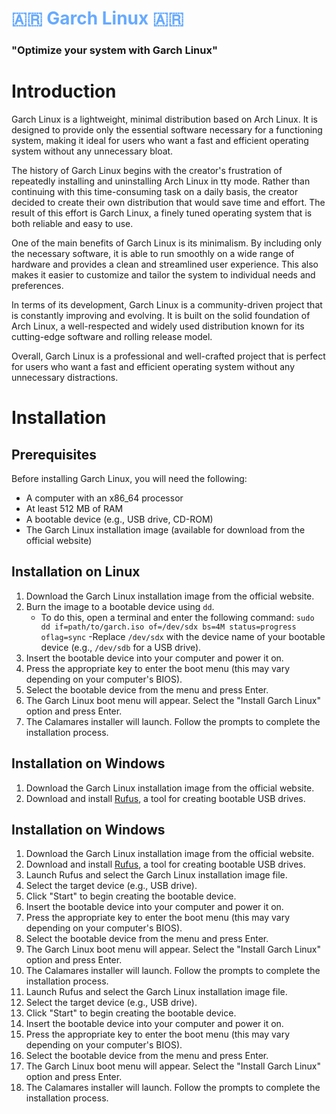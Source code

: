 # <span style="color:#66aaff;">:argentina: Garch Linux :argentina:</span>
### "Optimize your system with Garch Linux"
# Introduction
Garch Linux is a lightweight, minimal distribution based on Arch Linux. It is designed to provide only the essential software necessary for a functioning system, making it ideal for users who want a fast and efficient operating system without any unnecessary bloat.

The history of Garch Linux begins with the creator's frustration of repeatedly installing and uninstalling Arch Linux in tty mode. Rather than continuing with this time-consuming task on a daily basis, the creator decided to create their own distribution that would save time and effort. The result of this effort is Garch Linux, a finely tuned operating system that is both reliable and easy to use.

One of the main benefits of Garch Linux is its minimalism. By including only the necessary software, it is able to run smoothly on a wide range of hardware and provides a clean and streamlined user experience. This also makes it easier to customize and tailor the system to individual needs and preferences.

In terms of its development, Garch Linux is a community-driven project that is constantly improving and evolving. It is built on the solid foundation of Arch Linux, a well-respected and widely used distribution known for its cutting-edge software and rolling release model.

Overall, Garch Linux is a professional and well-crafted project that is perfect for users who want a fast and efficient operating system without any unnecessary distractions.

# Installation
## Prerequisites

Before installing Garch Linux, you will need the following:

- A computer with an x86_64 processor
- At least 512 MB of RAM
- A bootable device (e.g., USB drive, CD-ROM)
- The Garch Linux installation image (available for download from the official website)

## Installation on Linux

1. Download the Garch Linux installation image from the official website.
2. Burn the image to a bootable device using `dd`.
   - To do this, open a terminal and enter the following command:
`sudo dd if=path/to/garch.iso of=/dev/sdx bs=4M status=progress oflag=sync`
   -Replace `/dev/sdx` with the device name of your bootable device (e.g., `/dev/sdb` for a USB drive).
3. Insert the bootable device into your computer and power it on.
4. Press the appropriate key to enter the boot menu (this may vary depending on your computer's BIOS).
5. Select the bootable device from the menu and press Enter.
6. The Garch Linux boot menu will appear. Select the "Install Garch Linux" option and press Enter.
7. The Calamares installer will launch. Follow the prompts to complete the installation process.

## Installation on Windows

1. Download the Garch Linux installation image from the official website.
2. Download and install [Rufus](https://rufus.ie/), a tool for creating bootable USB drives.
## Installation on Windows

1. Download the Garch Linux installation image from the official website.
2. Download and install [Rufus](https://rufus.ie/), a tool for creating bootable USB drives.
3. Launch Rufus and select the Garch Linux installation image file.
4. Select the target device (e.g., USB drive).
5. Click "Start" to begin creating the bootable device.
6. Insert the bootable device into your computer and power it on.
7. Press the appropriate key to enter the boot menu (this may vary depending on your computer's BIOS).
8. Select the bootable device from the menu and press Enter.
9. The Garch Linux boot menu will appear. Select the "Install Garch Linux" option and press Enter.
10. The Calamares installer will launch. Follow the prompts to complete the installation process.
3. Launch Rufus and select the Garch Linux installation image file.
4. Select the target device (e.g., USB drive).
5. Click "Start" to begin creating the bootable device.
6. Insert the bootable device into your computer and power it on.
7. Press the appropriate key to enter the boot menu (this may vary depending on your computer's BIOS).
8. Select the bootable device from the menu and press Enter.
9. The Garch Linux boot menu will appear. Select the "Install Garch Linux" option and press Enter.
10. The Calamares installer will launch. Follow the prompts to complete the installation process.

